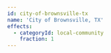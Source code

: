 ```yaml
---
id: city-of-brownsville-tx
name: 'City of Brownsville, TX'
effects:
  - categoryId: local-community
    fraction: 1
---
```

